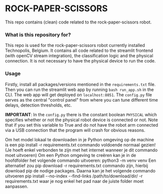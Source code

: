 # ROCK-PAPER-SCISSORS #

This repo contains (clean) code related to the rock-paper-scissors robot.


### What is this repository for? ###

This repo is used for the rock-paper-scissors robot currently installed Technopolis, Belgium.
It contains all code related to the streamlit frontend (with openCV stream integration), the classification logic and the physical connection.
It is not necessary to have the physical device to run the code.


### Usage ###

Firstly, install all packages/versions mentioned in the `requirements.txt` file.
Then you can run the streamlit web app by running `bash run_app.sh` in the CLI. The web app will get deployed on `localhost:8051`.
The `config.py` file serves as the central "control panel" from where you can tune different time delays, detection thresholds, etc.

**IMPORTANT**: In the `config.py` there is the constant boolean `PHYSICAL` which specifies whether or not the physical robot device is connected or not. Note that if you set this variable to True and do not have the robot arm connected via a USB connection that the program will crash for obvious reasons.

Om het model lokaal te downloaden in je Python omgeving op de machine is een pip install -r requirements.txt commando voldoende normaal gezien! (Je hoeft enkel verbonden te zijn met het internet wanneer je dit commando moet uitvoeren)
Om een Python omgeving te creëren kan je in de hoofdfolder het volgende commando uitvoeren: python3 -m venv venv
Een alternatief zou pip download -r requirements.txt commando zijn, hierbij download pip de nodige packages. Daarna kan je het volgende commando uitvoeren pip install --no-index --find-links /path/to/download/dir/ -r requirements.txt
waar je nog enkel het pad naar de juiste folder moet aanpassen.

